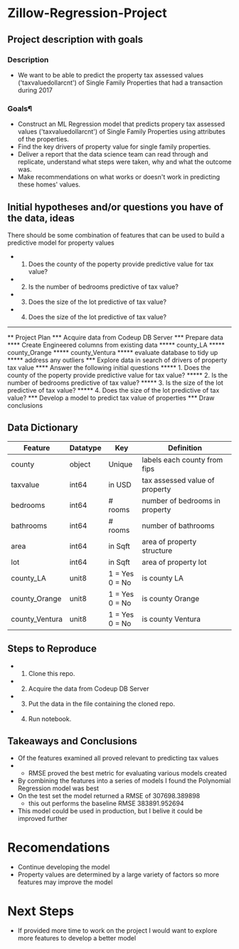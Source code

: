 # Zillow-Regression-Project

## Project description with goals
### Description
* We want to be able to predict the property tax assessed values ('taxvaluedollarcnt') of Single Family Properties that had a transaction during 2017

### Goals¶
* Construct an ML Regression model that predicts propery tax assessed values ('taxvaluedollarcnt') of Single Family Properties using attributes of the properties.
* Find the key drivers of property value for single family properties.
* Deliver a report that the data science team can read through and replicate, understand what steps were taken, why and what the outcome was.
* Make recommendations on what works or doesn't work in predicting these homes' values.

## Initial hypotheses and/or questions you have of the data, ideas
There should be some combination of features that can be used to build a predictive model for property values
* 1. Does the county of the poperty provide predictive value for tax value?
* 2. Is the number of bedrooms predictive of tax value? 
* 3. Does the size of the lot predictive of tax value? 
* 4. Does the size of the lot predictive of tax value? 
*****************************************
** Project Plan 
*** Acquire data from Codeup DB Server
*** Prepare data
    **** Create Engineered columns from existing data
        ***** county_LA
        ***** county_Orange
        ***** county_Ventura
        ***** evaluate database to tidy up 
        ***** address any outliers
*** Explore data in search of drivers of property tax value
    **** Answer the following initial questions
        ***** 1. Does the county of the poperty provide predictive value for tax value?
        ***** 2. Is the number of bedrooms predictive of tax value?
        ***** 3. Is the size of the lot predictive of tax value? 
        ***** 4. Does the size of the lot predictive of tax value? 
*** Develop a model to predict tax value of properties
*** Draw conclusions

## Data Dictionary
| Feature | Datatype | Key | Definition |
|---|---|---|---|
| county | object | Unique | labels each county from fips |
| taxvalue | int64 | in USD | tax assessed value of property |
| bedrooms | int64 | # rooms | number of bedrooms in property |
| bathrooms | int64 | # rooms | number of bathrooms |
| area | int64 | in Sqft | area of property structure |
| lot | int64 | in Sqft | area of property lot |
| county_LA | unit8 | 1 = Yes  <br>0 = No | is county LA |
| county_Orange | unit8 | 1 = Yes  <br>0 = No | is county Orange |
| county_Ventura | unit8 | 1 = Yes  <br>0 = No | is county Ventura |

## Steps to Reproduce
* 1. Clone this repo.
* 2. Acquire the data from Codeup DB Server
* 3. Put the data in the file containing the cloned repo.
* 4. Run notebook.

## Takeaways and Conclusions
* Of the features examined all proved relevant to predicting tax values
* * RMSE proved the best metric for evaluating various models created 
* By combining the features into a series of models I found the Polynomial Regression model was best
* On the test set the model returned a RMSE of 307698.389898 
    * this out performs the baseline RMSE 383891.952694   
* This model could be used in production, but I belive it could be improved further

# Recomendations
* Continue developing the model
* Property values are determined by a large variety of factors so more features may improve the model
# Next Steps
* If provided more time to work on the project I would want to explore more features to develop a better model